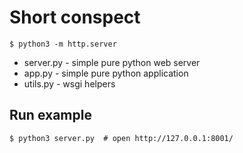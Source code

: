 # Short conspect #

	$ python3 -m http.server

 - server.py - simple pure python web server
 - app.py - simple pure python application
 - utils.py - wsgi helpers

## Run example ##

	$ python3 server.py  # open http://127.0.0.1:8001/
